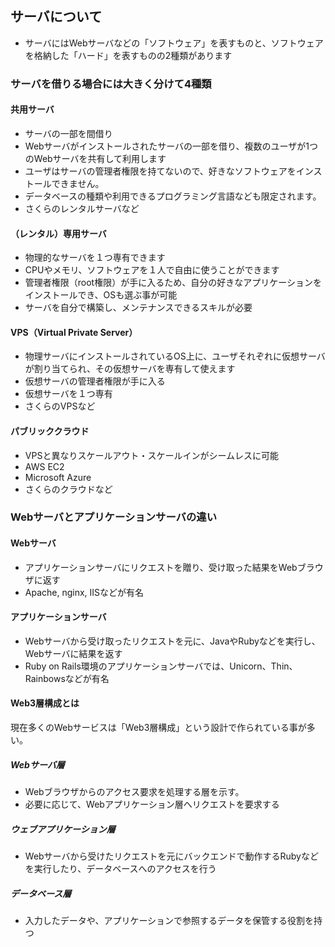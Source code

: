 ## サーバについて

- サーバにはWebサーバなどの「ソフトウェア」を表すものと、ソフトウェアを格納した「ハード」を表すものの2種類があります

### サーバを借りる場合には大きく分けて4種類
#### 共用サーバ
- サーバの一部を間借り
- Webサーバがインストールされたサーバの一部を借り、複数のユーザが1つのWebサーバを共有して利用します
- ユーザはサーバの管理者権限を持てないので、好きなソフトウェアをインストールできません。
- データベースの種類や利用できるプログラミング言語なども限定されます。
- さくらのレンタルサーバなど

#### （レンタル）専用サーバ
- 物理的なサーバを１つ専有できます
- CPUやメモリ、ソフトウェアを１人で自由に使うことができます
- 管理者権限（root権限）が手に入るため、自分の好きなアプリケーションをインストールでき、OSも選ぶ事が可能
- サーバを自分で構築し、メンテナンスできるスキルが必要

#### VPS（Virtual Private Server）
- 物理サーバにインストールされているOS上に、ユーザそれぞれに仮想サーバが割り当てられ、その仮想サーバを専有して使えます
- 仮想サーバの管理者権限が手に入る
- 仮想サーバを１つ専有
- さくらのVPSなど

#### パブリッククラウド
- VPSと異なりスケールアウト・スケールインがシームレスに可能
- AWS EC2
- Microsoft Azure
- さくらのクラウドなど

### Webサーバとアプリケーションサーバの違い
#### Webサーバ
- アプリケーションサーバにリクエストを贈り、受け取った結果をWebブラウザに返す
- Apache, nginx, IISなどが有名

#### アプリケーションサーバ
- Webサーバから受け取ったリクエストを元に、JavaやRubyなどを実行し、Webサーバに結果を返す
- Ruby on Rails環境のアプリケーションサーバでは、Unicorn、Thin、Rainbowsなどが有名

#### Web3層構成とは
現在多くのWebサービスは「Web3層構成」という設計で作られている事が多い。

##### Webサーバ層
- Webブラウザからのアクセス要求を処理する層を示す。
- 必要に応じて、Webアプリケーション層へリクエストを要求する

##### ウェブアプリケーション層
- Webサーバから受けたリクエストを元にバックエンドで動作するRubyなどを実行したり、データベースへのアクセスを行う

##### データベース層
- 入力したデータや、アプリケーションで参照するデータを保管する役割を持つ
